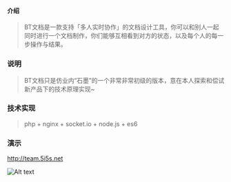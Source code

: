 #### 介绍 
> BT文档是一款支持「多人实时协作」的文档设计工具，你可以和别人一起同时进行一个文档制作，你们能够互相看到对方的状态，以及每个人的每一步操作与结果。
### 说明
> BT文档只是仿业内“石墨”的一个非常非常初级的版本，意在本人探索和偿试新产品下的技术原理实现~
### 技术实现
> php + nginx + socket.io + node.js + es6
### 演示
http://team.5i5s.net

![Alt text](http://im.5i5s.net/Public/assets/images/9293E450-B7FC-4573-AACF-08CD9F52B702.png)
